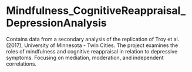 # Mindfulness_CognitiveReappraisal_DepressionAnalysis
Contains data from a secondary analysis of the replication of Troy et al. (2017), University of Minnesota - Twin Cities. The project examines the roles of mindfulness and cognitive reappraisal in relation to depressive symptoms. Focusing on mediation, moderation, and independent correlations.
